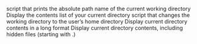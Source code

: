  script that prints the absolute path name of the current working directory
Display the contents list of your current directory
 script that changes the working directory to the user’s home directory
Display current directory contents in a long format
Display current directory contents, including hidden files (starting with .)
